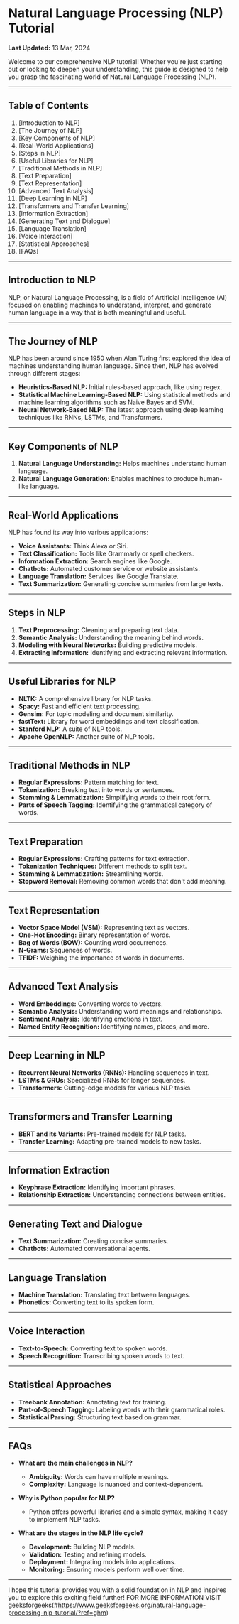 # Natural Language Processing (NLP) Tutorial

**Last Updated:** 13 Mar, 2024

Welcome to our comprehensive NLP tutorial! Whether you're just starting out or looking to deepen your understanding, this guide is designed to help you grasp the fascinating world of Natural Language Processing (NLP).

---

## Table of Contents

1. [Introduction to NLP]
2. [The Journey of NLP]
3. [Key Components of NLP]
4. [Real-World Applications]
5. [Steps in NLP]
6. [Useful Libraries for NLP]
7. [Traditional Methods in NLP]
8. [Text Preparation]
9. [Text Representation]
10. [Advanced Text Analysis]
11. [Deep Learning in NLP]
12. [Transformers and Transfer Learning]
13. [Information Extraction]
14. [Generating Text and Dialogue]
15. [Language Translation]
16. [Voice Interaction]
17. [Statistical Approaches]
18. [FAQs]

---

## Introduction to NLP

NLP, or Natural Language Processing, is a field of Artificial Intelligence (AI) focused on enabling machines to understand, interpret, and generate human language in a way that is both meaningful and useful.

---

## The Journey of NLP

NLP has been around since 1950 when Alan Turing first explored the idea of machines understanding human language. Since then, NLP has evolved through different stages:

- **Heuristics-Based NLP:** Initial rules-based approach, like using regex.
- **Statistical Machine Learning-Based NLP:** Using statistical methods and machine learning algorithms such as Naive Bayes and SVM.
- **Neural Network-Based NLP:** The latest approach using deep learning techniques like RNNs, LSTMs, and Transformers.

---

## Key Components of NLP

1. **Natural Language Understanding:** Helps machines understand human language.
2. **Natural Language Generation:** Enables machines to produce human-like language.

---

## Real-World Applications

NLP has found its way into various applications:

- **Voice Assistants:** Think Alexa or Siri.
- **Text Classification:** Tools like Grammarly or spell checkers.
- **Information Extraction:** Search engines like Google.
- **Chatbots:** Automated customer service or website assistants.
- **Language Translation:** Services like Google Translate.
- **Text Summarization:** Generating concise summaries from large texts.

---

## Steps in NLP

1. **Text Preprocessing:** Cleaning and preparing text data.
2. **Semantic Analysis:** Understanding the meaning behind words.
3. **Modeling with Neural Networks:** Building predictive models.
4. **Extracting Information:** Identifying and extracting relevant information.

---

## Useful Libraries for NLP

- **NLTK:** A comprehensive library for NLP tasks.
- **Spacy:** Fast and efficient text processing.
- **Gensim:** For topic modeling and document similarity.
- **fastText:** Library for word embeddings and text classification.
- **Stanford NLP:** A suite of NLP tools.
- **Apache OpenNLP:** Another suite of NLP tools.

---

## Traditional Methods in NLP

- **Regular Expressions:** Pattern matching for text.
- **Tokenization:** Breaking text into words or sentences.
- **Stemming & Lemmatization:** Simplifying words to their root form.
- **Parts of Speech Tagging:** Identifying the grammatical category of words.

---

## Text Preparation

- **Regular Expressions:** Crafting patterns for text extraction.
- **Tokenization Techniques:** Different methods to split text.
- **Stemming & Lemmatization:** Streamlining words.
- **Stopword Removal:** Removing common words that don't add meaning.

---

## Text Representation

- **Vector Space Model (VSM):** Representing text as vectors.
- **One-Hot Encoding:** Binary representation of words.
- **Bag of Words (BOW):** Counting word occurrences.
- **N-Grams:** Sequences of words.
- **TFIDF:** Weighing the importance of words in documents.

---

## Advanced Text Analysis

- **Word Embeddings:** Converting words to vectors.
- **Semantic Analysis:** Understanding word meanings and relationships.
- **Sentiment Analysis:** Identifying emotions in text.
- **Named Entity Recognition:** Identifying names, places, and more.

---

## Deep Learning in NLP

- **Recurrent Neural Networks (RNNs):** Handling sequences in text.
- **LSTMs & GRUs:** Specialized RNNs for longer sequences.
- **Transformers:** Cutting-edge models for various NLP tasks.

---

## Transformers and Transfer Learning

- **BERT and its Variants:** Pre-trained models for NLP tasks.
- **Transfer Learning:** Adapting pre-trained models to new tasks.

---

## Information Extraction

- **Keyphrase Extraction:** Identifying important phrases.
- **Relationship Extraction:** Understanding connections between entities.

---

## Generating Text and Dialogue

- **Text Summarization:** Creating concise summaries.
- **Chatbots:** Automated conversational agents.

---

## Language Translation

- **Machine Translation:** Translating text between languages.
- **Phonetics:** Converting text to its spoken form.

---

## Voice Interaction

- **Text-to-Speech:** Converting text to spoken words.
- **Speech Recognition:** Transcribing spoken words to text.

---

## Statistical Approaches

- **Treebank Annotation:** Annotating text for training.
- **Part-of-Speech Tagging:** Labeling words with their grammatical roles.
- **Statistical Parsing:** Structuring text based on grammar.

---

## FAQs

- **What are the main challenges in NLP?**
  - **Ambiguity:** Words can have multiple meanings.
  - **Complexity:** Language is nuanced and context-dependent.

- **Why is Python popular for NLP?**
  - Python offers powerful libraries and a simple syntax, making it easy to implement NLP tasks.

- **What are the stages in the NLP life cycle?**
  - **Development:** Building NLP models.
  - **Validation:** Testing and refining models.
  - **Deployment:** Integrating models into applications.
  - **Monitoring:** Ensuring models perform well over time.

---

I hope this tutorial provides you with a solid foundation in NLP and inspires you to explore this exciting field further!
FOR MORE INFORMATION VISIT geeksforgeeks(#https://www.geeksforgeeks.org/natural-language-processing-nlp-tutorial/?ref=ghm)
